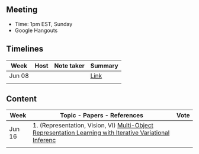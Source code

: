 ## Meeting
- Time: 1pm EST, Sunday
- Google Hangouts 

## Timelines

| Week  | Host | Note taker| Summary |
| ------------- | ------------- | --------| -------|
| Jun 08 |  | |[Link]()|
|  |  | |

## Content
| Week  | Topic - Papers - References| Vote |
| ------------- | ------------- | --------|
| Jun 16 | 1. (Representation, Vision, VI) [Multi-Object Representation Learning with Iterative Variational Inferenc](https://arxiv.org/abs/1903.00450)| |
|  |  | |
